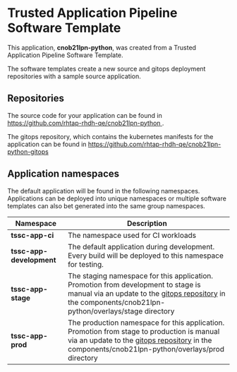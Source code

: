 # Trusted Application Pipeline Software Template

This application, **cnob21lpn-python**, was created from a Trusted Application Pipeline Software Template.

The software templates create a new source and gitops deployment repositories with a sample source application. 

## Repositories

The source code for your application can be found in [https://github.com/rhtap-rhdh-qe/cnob21lpn-python ](https://github.com/rhtap-rhdh-qe/cnob21lpn-python ).
 
The gitops repository, which contains the kubernetes manifests for the application can be found in 
[https://github.com/rhtap-rhdh-qe/cnob21lpn-python-gitops ](https://github.com/rhtap-rhdh-qe/cnob21lpn-python-gitops ) 

## Application namespaces 

The default application will be found in the following namespaces. Applications can be deployed into unique namespaces or multiple software templates can also bet generated into the same group namespaces.  

|  Namespace   |  Description   |  
| -------- | -------- |
| **tssc-app-ci** | The namespace used for CI workloads |
| **tssc-app-development** | The default application during development. Every build will be deployed to this namespace for testing. |
| **tssc-app-stage** | The staging namespace for this application. Promotion from development to stage is manual via an update to the [gitops repository](https://github.com/rhtap-rhdh-qe/cnob21lpn-python-gitops ) in the components/cnob21lpn-python/overlays/stage directory |
| **tssc-app-prod** | The production namespace for this application. Promotion from stage to production is manual via an update to the [gitops repository](https://github.com/rhtap-rhdh-qe/cnob21lpn-python-gitops ) in the components/cnob21lpn-python/overlays/prod directory |